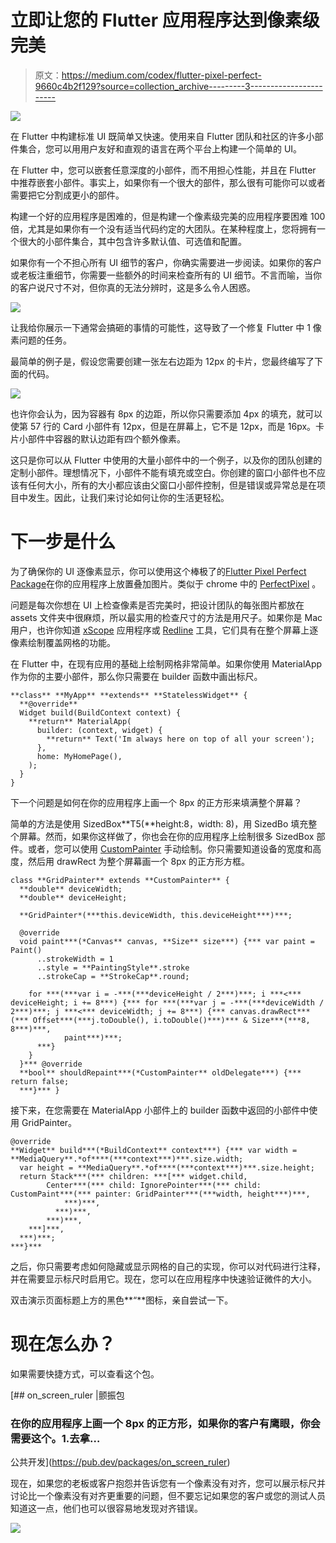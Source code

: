 # 立即让您的 Flutter 应用程序达到像素级完美

> 原文：<https://medium.com/codex/flutter-pixel-perfect-9660c4b2f129?source=collection_archive---------3----------------------->

![](img/0967c14870152b82ab56044ed7ed8d98.png)

在 Flutter 中构建标准 UI 既简单又快速。使用来自 Flutter 团队和社区的许多小部件集合，您可以用用户友好和直观的语言在两个平台上构建一个简单的 UI。

在 Flutter 中，您可以嵌套任意深度的小部件，而不用担心性能，并且在 Flutter 中推荐嵌套小部件。事实上，如果你有一个很大的部件，那么很有可能你可以或者需要把它分割成更小的部件。

构建一个好的应用程序是困难的，但是构建一个像素级完美的应用程序要困难 100 倍，尤其是如果你有一个没有适当代码约定的大团队。在某种程度上，您将拥有一个很大的小部件集合，其中包含许多默认值、可选值和配置。

如果你有一个不担心所有 UI 细节的客户，你确实需要进一步阅读。如果你的客户或老板注重细节，你需要一些额外的时间来检查所有的 UI 细节。不言而喻，当你的客户说尺寸不对，但你真的无法分辨时，这是多么令人困惑。

![](img/55d44e70b94cb823b77fa5c30914ffa2.png)

让我给你展示一下通常会搞砸的事情的可能性，这导致了一个修复 Flutter 中 1 像素问题的任务。

最简单的例子是，假设您需要创建一张左右边距为 12px 的卡片，您最终编写了下面的代码。

![](img/71b8dad889883736f77793486c64dca3.png)

也许你会认为，因为容器有 8px 的边距，所以你只需要添加 4px 的填充，就可以使第 57 行的 Card 小部件有 12px，但是在屏幕上，它不是 12px，而是 16px。卡片小部件中容器的默认边距有四个额外像素。

这只是你可以从 Flutter 中使用的大量小部件中的一个例子，以及你的团队创建的定制小部件。理想情况下，小部件不能有填充或空白。你创建的窗口小部件也不应该有任何大小，所有的大小都应该由父窗口小部件控制，但是错误或异常总是在项目中发生。因此，让我们来讨论如何让你的生活更轻松。

# 下一步是什么

为了确保你的 UI 逐像素显示，你可以使用这个棒极了的[Flutter Pixel Perfect Package](https://pub.dev/packages/pixel_perfect)在你的应用程序上放置叠加图片。类似于 chrome 中的 [PerfectPixel](https://chrome.google.com/webstore/detail/perfectpixel-by-welldonec/dkaagdgjmgdmbnecmcefdhjekcoceebi?hl=en) 。

问题是每次你想在 UI 上检查像素是否完美时，把设计团队的每张图片都放在 assets 文件夹中很麻烦，所以最实用的检查尺寸的方法是用尺子。如果你是 Mac 用户，也许你知道 [xScope](https://xscopeapp.com) 应用程序或 [Redline](https://red-lines-tools.web.app) 工具，它们具有在整个屏幕上逐像素绘制覆盖网格的功能。

在 Flutter 中，在现有应用的基础上绘制网格非常简单。如果你使用 MaterialApp 作为你的主要小部件，那么你只需要在 builder 函数中画出标尺。

```
**class** **MyApp** **extends** **StatelessWidget** {
  **@override**
  Widget build(BuildContext context) {
    **return** MaterialApp(
      builder: (context, widget) {
        **return** Text('Im always here on top of all your screen');
      },
      home: MyHomePage(),
    );
  }
}
```

下一个问题是如何在你的应用程序上画一个 8px 的正方形来填满整个屏幕？

简单的方法是使用 SizedBox**T5(**height:8，width: 8)，用 SizedBo 填充整个屏幕。然而，如果你这样做了，你也会在你的应用程序上绘制很多 SizedBox 部件。或者，您可以使用 [CustomPainter](https://api.flutter.dev/flutter/rendering/CustomPainter-class.html) 手动绘制。你只需要知道设备的宽度和高度，然后用 drawRect 为整个屏幕画一个 8px 的正方形方框。

```
class **GridPainter** extends **CustomPainter** {
  **double** deviceWidth;
  **double** deviceHeight;

  **GridPainter*(***this.deviceWidth, this.deviceHeight***)***;

  @override
  void paint***(*Canvas** canvas, **Size** size***) {*** var paint = Paint()
      ..strokeWidth = 1
      ..style = **PaintingStyle**.stroke
      ..strokeCap = **StrokeCap**.round;

    for ***(***var i = -***(***deviceHeight / 2***)***; i ***<*** deviceHeight; i += 8***) {*** for ***(***var j = -***(***deviceWidth / 2***)***; j ***<*** deviceWidth; j += 8***) {*** canvas.drawRect***(*** Offset***(***j.toDouble(), i.toDouble()***)*** & Size***(***8, 8***)***,
            paint***)***;
      ***}
    }
  }*** @override
  **bool** shouldRepaint***(*CustomPainter** oldDelegate***) {*** return false;
  ***}*** }
```

接下来，在您需要在 MaterialApp 小部件上的 builder 函数中返回的小部件中使用 GridPainter。

```
@override
**Widget** build***(*BuildContext** context***) {*** var width = **MediaQuery**.*of****(***context***)***.size.width;
  var height = **MediaQuery**.*of****(***context***)***.size.height;
  return Stack***(*** children: ***[*** widget.child,
        Center***(*** child: IgnorePointer***(*** child: CustomPaint***(*** painter: GridPainter***(***width, height***)***,
            ***)***,
          ***)***,
        ***)***,
    ***]***,
  ***)***;
***}***
```

之后，你只需要考虑如何隐藏或显示网格的自己的实现，你可以对代码进行注释，并在需要显示标尺时启用它。现在，您可以在应用程序中快速验证微件的大小。

双击演示页面标题上方的黑色**“**图标，亲自尝试一下。

# 现在怎么办？

如果需要快捷方式，可以查看这个包。

[](https://pub.dev/packages/on_screen_ruler) [## on_screen_ruler |颤振包

### 在你的应用程序上画一个 8px 的正方形，如果你的客户有鹰眼，你会需要这个。1.去拿…

公共开发](https://pub.dev/packages/on_screen_ruler) 

现在，如果您的老板或客户抱怨并告诉您有一个像素没有对齐，您可以展示标尺并讨论比一个像素没有对齐更重要的问题，但不要忘记如果您的客户或您的测试人员知道这一点，他们也可以很容易地发现对齐错误。

![](img/ead20d3aa93c331476428ad400d6fb87.png)